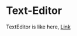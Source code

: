 <h1>Text-Editor</h1>
TextEditor is like here,
<a href="https://texteditor-frontend.vercel.app">Link</a>
